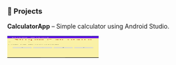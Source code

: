 ### 📱 Projects
**CalculatorApp** – Simple calculator using Android Studio.

<img src="https://github.com/hpanda-dev/android-practice-projects/blob/main/SimpleCalculator/Calculator.png" height="50" width="210" alt="buymeacoffee"/>
